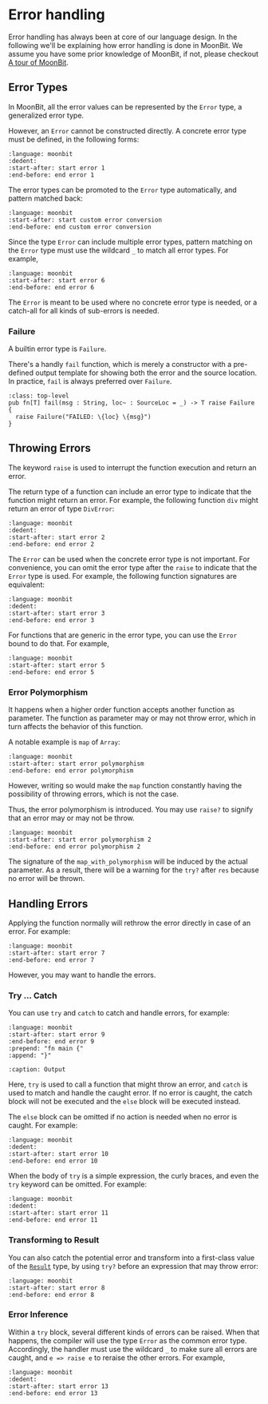# Error handling

Error handling has always been at core of our language design. In the following
we'll be explaining how error handling is done in MoonBit. We assume you have
some prior knowledge of MoonBit, if not, please checkout
[A tour of MoonBit](../tutorial/tour.md).

## Error Types

In MoonBit, all the error values can be represented by the `Error` type, a
generalized error type.

However, an `Error` cannot be constructed directly. A concrete error type must
be defined, in the following forms:

```{literalinclude} /sources/language/src/error/top.mbt
:language: moonbit
:dedent:
:start-after: start error 1
:end-before: end error 1
```

The error types can be promoted to the `Error` type automatically, and pattern
matched back:

```{literalinclude} /sources/language/src/error/top.mbt
:language: moonbit
:start-after: start custom error conversion
:end-before: end custom error conversion
```

Since the type `Error` can include multiple error types, pattern matching on the
`Error` type must use the wildcard `_` to match all error types. For example,

```{literalinclude} /sources/language/src/error/top.mbt
:language: moonbit
:start-after: start error 6
:end-before: end error 6
```

The `Error` is meant to be used where no concrete error type is needed, or a
catch-all for all kinds of sub-errors is needed.

### Failure

A builtin error type is `Failure`.

There's a handly `fail` function, which is merely a constructor with a
pre-defined output template for showing both the error and the source location.
In practice, `fail` is always preferred over `Failure`.

<!-- MANUAL CHECK -->

```{code-block} moonbit
:class: top-level
pub fn[T] fail(msg : String, loc~ : SourceLoc = _) -> T raise Failure {
  raise Failure("FAILED: \{loc} \{msg}")
}
```

## Throwing Errors

The keyword `raise` is used to interrupt the function execution and return an
error.

The return type of a function can include an error type to indicate that the
function might return an error. For example, the following function `div` might
return an error of type `DivError`:

```{literalinclude} /sources/language/src/error/top.mbt
:language: moonbit
:dedent:
:start-after: start error 2
:end-before: end error 2
```

The `Error` can be used when the concrete error type is not important. For
convenience, you can omit the error type after the `raise` to indicate that the
`Error` type is used. For example, the following function signatures are
equivalent:

```{literalinclude} /sources/language/src/error/top.mbt
:language: moonbit
:dedent:
:start-after: start error 3
:end-before: end error 3
```

For functions that are generic in the error type, you can use the `Error` bound
to do that. For example,

```{literalinclude} /sources/language/src/error/top.mbt
:language: moonbit
:start-after: start error 5
:end-before: end error 5
```

### Error Polymorphism

It happens when a higher order function accepts another function as parameter.
The function as parameter may or may not throw error, which in turn affects the
behavior of this function.

A notable example is `map` of `Array`:

```{literalinclude} /sources/language/src/error/top.mbt
:language: moonbit
:start-after: start error polymorphism
:end-before: end error polymorphism
```

However, writing so would make the `map` function constantly having the
possibility of throwing errors, which is not the case.

Thus, the error polymorphism is introduced. You may use `raise?` to signify that
an error may or may not be throw.

```{literalinclude} /sources/language/src/error/top.mbt
:language: moonbit
:start-after: start error polymorphism 2
:end-before: end error polymorphism 2
```

The signature of the `map_with_polymorphism` will be induced by the actual
parameter. As a result, there will be a warning for the `try?` after `res`
because no error will be thrown.

## Handling Errors

Applying the function normally will rethrow the error directly in case of an
error. For example:

```{literalinclude} /sources/language/src/error/top.mbt
:language: moonbit
:start-after: start error 7
:end-before: end error 7
```

However, you may want to handle the errors.

### Try ... Catch

You can use `try` and `catch` to catch and handle errors, for example:

```{literalinclude} /sources/language/src/error/top.mbt
:language: moonbit
:start-after: start error 9
:end-before: end error 9
:prepend: "fn main {"
:append: "}"
```

```{literalinclude} /sources/language/src/error/__snapshot__/error_9
:caption: Output
```

Here, `try` is used to call a function that might throw an error, and `catch` is
used to match and handle the caught error. If no error is caught, the catch
block will not be executed and the `else` block will be executed instead.

The `else` block can be omitted if no action is needed when no error is caught.
For example:

```{literalinclude} /sources/language/src/error/top.mbt
:language: moonbit
:dedent:
:start-after: start error 10
:end-before: end error 10
```

When the body of `try` is a simple expression, the curly braces, and even the
`try` keyword can be omitted. For example:

```{literalinclude} /sources/language/src/error/top.mbt
:language: moonbit
:dedent:
:start-after: start error 11
:end-before: end error 11
```

### Transforming to Result

You can also catch the potential error and transform into a first-class value of
the [`Result`](/language/fundamentals.md#option-and-result) type, by using
`try?` before an expression that may throw error:

```{literalinclude} /sources/language/src/error/top.mbt
:language: moonbit
:start-after: start error 8
:end-before: end error 8
```

### Error Inference

Within a `try` block, several different kinds of errors can be raised. When that
happens, the compiler will use the type `Error` as the common error type.
Accordingly, the handler must use the wildcard `_` to make sure all errors are
caught, and `e => raise e` to reraise the other errors. For example,

```{literalinclude} /sources/language/src/error/top.mbt
:language: moonbit
:dedent:
:start-after: start error 13
:end-before: end error 13
```

